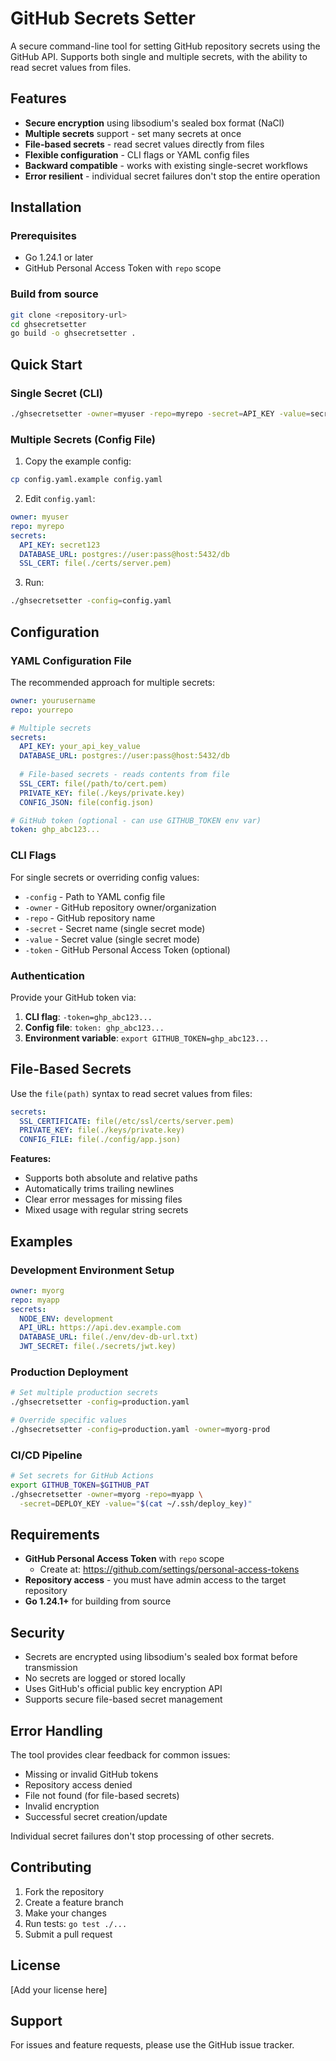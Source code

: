 # GitHub Secrets Setter

A secure command-line tool for setting GitHub repository secrets using the GitHub API. Supports both single and multiple secrets, with the ability to read secret values from files.

## Features

- **Secure encryption** using libsodium's sealed box format (NaCl)
- **Multiple secrets** support - set many secrets at once
- **File-based secrets** - read secret values directly from files
- **Flexible configuration** - CLI flags or YAML config files
- **Backward compatible** - works with existing single-secret workflows
- **Error resilient** - individual secret failures don't stop the entire operation

## Installation

### Prerequisites

- Go 1.24.1 or later
- GitHub Personal Access Token with `repo` scope

### Build from source

```bash
git clone <repository-url>
cd ghsecretsetter
go build -o ghsecretsetter .
```

## Quick Start

### Single Secret (CLI)

```bash
./ghsecretsetter -owner=myuser -repo=myrepo -secret=API_KEY -value=secret123
```

### Multiple Secrets (Config File)

1. Copy the example config:
```bash
cp config.yaml.example config.yaml
```

2. Edit `config.yaml`:
```yaml
owner: myuser
repo: myrepo
secrets:
  API_KEY: secret123
  DATABASE_URL: postgres://user:pass@host:5432/db
  SSL_CERT: file(./certs/server.pem)
```

3. Run:
```bash
./ghsecretsetter -config=config.yaml
```

## Configuration

### YAML Configuration File

The recommended approach for multiple secrets:

```yaml
owner: yourusername
repo: yourrepo

# Multiple secrets
secrets:
  API_KEY: your_api_key_value
  DATABASE_URL: postgres://user:pass@host:5432/db
  
  # File-based secrets - reads contents from file
  SSL_CERT: file(/path/to/cert.pem)
  PRIVATE_KEY: file(./keys/private.key)
  CONFIG_JSON: file(config.json)

# GitHub token (optional - can use GITHUB_TOKEN env var)
token: ghp_abc123...
```

### CLI Flags

For single secrets or overriding config values:

- `-config` - Path to YAML config file
- `-owner` - GitHub repository owner/organization
- `-repo` - GitHub repository name
- `-secret` - Secret name (single secret mode)
- `-value` - Secret value (single secret mode)
- `-token` - GitHub Personal Access Token (optional)

### Authentication

Provide your GitHub token via:

1. **CLI flag**: `-token=ghp_abc123...`
2. **Config file**: `token: ghp_abc123...`
3. **Environment variable**: `export GITHUB_TOKEN=ghp_abc123...`

## File-Based Secrets

Use the `file(path)` syntax to read secret values from files:

```yaml
secrets:
  SSL_CERTIFICATE: file(/etc/ssl/certs/server.pem)
  PRIVATE_KEY: file(./keys/private.key)
  CONFIG_FILE: file(./config/app.json)
```

**Features:**
- Supports both absolute and relative paths
- Automatically trims trailing newlines
- Clear error messages for missing files
- Mixed usage with regular string secrets

## Examples

### Development Environment Setup

```yaml
owner: myorg
repo: myapp
secrets:
  NODE_ENV: development
  API_URL: https://api.dev.example.com
  DATABASE_URL: file(./env/dev-db-url.txt)
  JWT_SECRET: file(./secrets/jwt.key)
```

### Production Deployment

```bash
# Set multiple production secrets
./ghsecretsetter -config=production.yaml

# Override specific values
./ghsecretsetter -config=production.yaml -owner=myorg-prod
```

### CI/CD Pipeline

```bash
# Set secrets for GitHub Actions
export GITHUB_TOKEN=$GITHUB_PAT
./ghsecretsetter -owner=myorg -repo=myapp \
  -secret=DEPLOY_KEY -value="$(cat ~/.ssh/deploy_key)"
```

## Requirements

- **GitHub Personal Access Token** with `repo` scope
  - Create at: https://github.com/settings/personal-access-tokens
- **Repository access** - you must have admin access to the target repository
- **Go 1.24.1+** for building from source

## Security

- Secrets are encrypted using libsodium's sealed box format before transmission
- No secrets are logged or stored locally
- Uses GitHub's official public key encryption API
- Supports secure file-based secret management

## Error Handling

The tool provides clear feedback for common issues:

- Missing or invalid GitHub tokens
- Repository access denied
- File not found (for file-based secrets)
- Invalid encryption
- Successful secret creation/update

Individual secret failures don't stop processing of other secrets.

## Contributing

1. Fork the repository
2. Create a feature branch
3. Make your changes
4. Run tests: `go test ./...`
5. Submit a pull request

## License

[Add your license here]

## Support

For issues and feature requests, please use the GitHub issue tracker.
